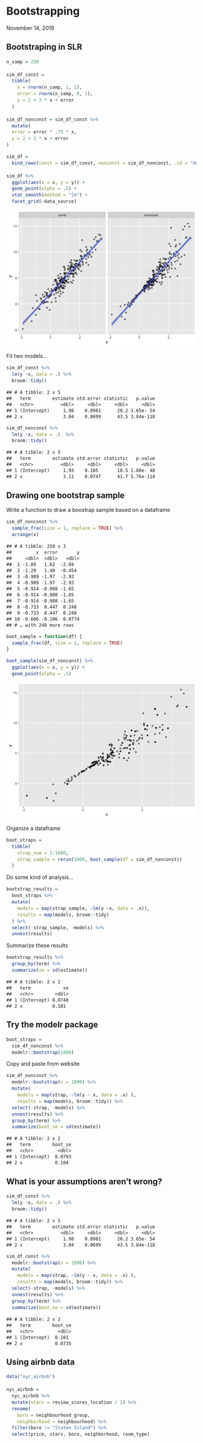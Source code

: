 Bootstrapping
================
November 14, 2019

## Bootstraping in SLR

``` r
n_samp = 250

sim_df_const = 
  tibble(
    x = rnorm(n_samp, 1, 1),
    error = rnorm(n_samp, 0, 1),
    y = 2 + 3 * x + error
  )

sim_df_nonconst = sim_df_const %>% 
  mutate(
  error = error * .75 * x,
  y = 2 + 3 * x + error
)
```

``` r
sim_df = 
  bind_rows(const = sim_df_const, nonconst = sim_df_nonconst, .id = "data_source") 

sim_df %>% 
  ggplot(aes(x = x, y = y)) + 
  geom_point(alpha = .5) +
  stat_smooth(method = "lm") +
  facet_grid(~data_source) 
```

![](bootstrapping_files/figure-gfm/unnamed-chunk-2-1.png)<!-- -->

Fit two models…

``` r
sim_df_const %>%
  lm(y ~x, data = .) %>%
  broom::tidy()
```

    ## # A tibble: 2 x 5
    ##   term        estimate std.error statistic   p.value
    ##   <chr>          <dbl>     <dbl>     <dbl>     <dbl>
    ## 1 (Intercept)     1.98    0.0981      20.2 3.65e- 54
    ## 2 x               3.04    0.0699      43.5 3.84e-118

``` r
sim_df_nonconst %>%
  lm(y ~x, data = .)  %>%
  broom::tidy()
```

    ## # A tibble: 2 x 5
    ##   term        estimate std.error statistic   p.value
    ##   <chr>          <dbl>     <dbl>     <dbl>     <dbl>
    ## 1 (Intercept)     1.93    0.105       18.5 1.88e- 48
    ## 2 x               3.11    0.0747      41.7 5.76e-114

## Drawing one bootstrap sample

Write a function to draw a boostrap sample based on a dataframe

``` r
sim_df_nonconst %>%
  sample_frac(size = 1, replace = TRUE) %>%
  arrange(x)
```

    ## # A tibble: 250 x 3
    ##         x  error       y
    ##     <dbl>  <dbl>   <dbl>
    ##  1 -1.89   1.62  -2.04  
    ##  2 -1.29   1.40  -0.454 
    ##  3 -0.989 -1.97  -2.93  
    ##  4 -0.989 -1.97  -2.93  
    ##  5 -0.914 -0.908 -1.65  
    ##  6 -0.914 -0.908 -1.65  
    ##  7 -0.914 -0.908 -1.65  
    ##  8 -0.733  0.447  0.248 
    ##  9 -0.733  0.447  0.248 
    ## 10 -0.606 -0.106  0.0774
    ## # … with 240 more rows

``` r
boot_sample = function(df) {
  sample_frac(df, size = 1, replace = TRUE)
}
```

``` r
boot_sample(sim_df_nonconst) %>%
  ggplot(aes(x = x, y = y)) +
  geom_point(alpha = .5)
```

![](bootstrapping_files/figure-gfm/unnamed-chunk-6-1.png)<!-- -->

Organize a dataframe

``` r
boot_straps = 
  tibble(
    strap_num = 1:1000, 
    strap_sample = rerun(1000, boot_sample(df = sim_df_nonconst))
  )
```

Do some kind of analysis…

``` r
bootstrap_results = 
  boot_straps %>%
  mutate(
    models = map(strap_sample, ~lm(y ~x, data = .x)), 
    results = map(models, broom::tidy)
  ) %>%
  select(-strap_sample, -models) %>%
  unnest(results)
```

Summarize these results

``` r
bootstrap_results %>%
  group_by(term) %>%
  summarize(se = sd(estimate))
```

    ## # A tibble: 2 x 2
    ##   term            se
    ##   <chr>        <dbl>
    ## 1 (Intercept) 0.0748
    ## 2 x           0.101

## Try the modelr package

``` r
boot_straps = 
  sim_df_nonconst %>%
  modelr::bootstrap(1000)
```

Copy and paste from website

``` r
sim_df_nonconst %>% 
  modelr::bootstrap(n = 1000) %>% 
  mutate(
    models = map(strap, ~lm(y ~ x, data = .x) ),
    results = map(models, broom::tidy)) %>% 
  select(-strap, -models) %>% 
  unnest(results) %>% 
  group_by(term) %>% 
  summarize(boot_se = sd(estimate))
```

    ## # A tibble: 2 x 2
    ##   term        boot_se
    ##   <chr>         <dbl>
    ## 1 (Intercept)  0.0793
    ## 2 x            0.104

## What is your assumptions aren’t wrong?

``` r
sim_df_const %>%
  lm(y ~x, data = .) %>%
  broom::tidy()
```

    ## # A tibble: 2 x 5
    ##   term        estimate std.error statistic   p.value
    ##   <chr>          <dbl>     <dbl>     <dbl>     <dbl>
    ## 1 (Intercept)     1.98    0.0981      20.2 3.65e- 54
    ## 2 x               3.04    0.0699      43.5 3.84e-118

``` r
sim_df_const %>% 
  modelr::bootstrap(n = 1000) %>% 
  mutate(
    models = map(strap, ~lm(y ~ x, data = .x) ),
    results = map(models, broom::tidy)) %>% 
  select(-strap, -models) %>% 
  unnest(results) %>% 
  group_by(term) %>% 
  summarize(boot_se = sd(estimate))
```

    ## # A tibble: 2 x 2
    ##   term        boot_se
    ##   <chr>         <dbl>
    ## 1 (Intercept)  0.101 
    ## 2 x            0.0735

## Using airbnb data

``` r
data("nyc_airbnb")

nyc_airbnb = 
  nyc_airbnb %>% 
  mutate(stars = review_scores_location / 2) %>% 
  rename(
    boro = neighbourhood_group,
    neighborhood = neighbourhood) %>% 
  filter(boro != "Staten Island") %>% 
  select(price, stars, boro, neighborhood, room_type)
```
